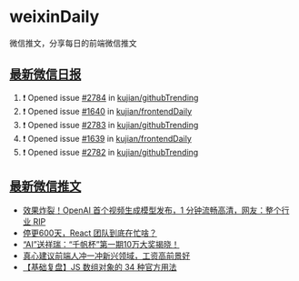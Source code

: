 # weixinDaily
微信推文，分享每日的前端微信推文

## [最新微信日报](https://github.com/kujian/weixinDaily/issues)

<!--START_SECTION:activity-->
1. ❗ Opened issue [#2784](https://github.com/kujian/githubTrending/issues/2784) in [kujian/githubTrending](https://github.com/kujian/githubTrending)
2. ❗ Opened issue [#1640](https://github.com/kujian/frontendDaily/issues/1640) in [kujian/frontendDaily](https://github.com/kujian/frontendDaily)
3. ❗ Opened issue [#2783](https://github.com/kujian/githubTrending/issues/2783) in [kujian/githubTrending](https://github.com/kujian/githubTrending)
4. ❗ Opened issue [#1639](https://github.com/kujian/frontendDaily/issues/1639) in [kujian/frontendDaily](https://github.com/kujian/frontendDaily)
5. ❗ Opened issue [#2782](https://github.com/kujian/githubTrending/issues/2782) in [kujian/githubTrending](https://github.com/kujian/githubTrending)
<!--END_SECTION:activity-->


## [最新微信推文](https://weixin.qdkfweb.cn/)

<!-- BLOG-POST-LIST:START -->
- [效果炸裂！OpenAI 首个视频生成模型发布，1 分钟流畅高清，网友：整个行业 RIP](https://weixin.qdkfweb.cn/40368.html)
- [停更600天，React 团队到底在忙啥？](https://weixin.qdkfweb.cn/40367.html)
- [“AI”送祥瑞：“千帆杯”第一期10万大奖揭晓！](https://weixin.qdkfweb.cn/40376.html)
- [真心建议前端人冲一冲新兴领域，工资高前景好](https://weixin.qdkfweb.cn/40371.html)
- [【基础复盘】JS 数组对象的 34 种官方用法](https://weixin.qdkfweb.cn/40372.html)
<!-- BLOG-POST-LIST:END -->